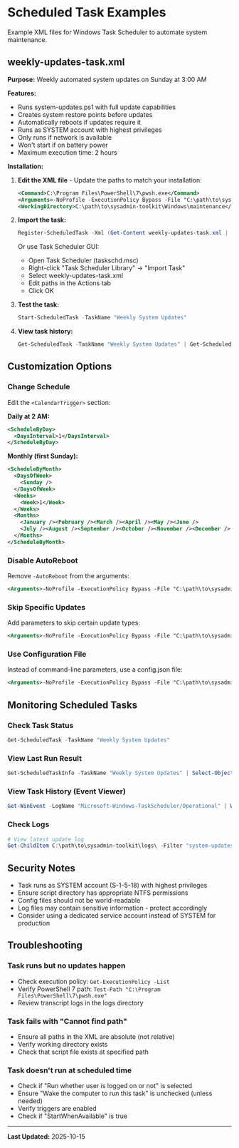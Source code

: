 # Scheduled Task Examples

Example XML files for Windows Task Scheduler to automate system maintenance.

## weekly-updates-task.xml

**Purpose:** Weekly automated system updates on Sunday at 3:00 AM

**Features:**
- Runs system-updates.ps1 with full update capabilities
- Creates system restore points before updates
- Automatically reboots if updates require it
- Runs as SYSTEM account with highest privileges
- Only runs if network is available
- Won't start if on battery power
- Maximum execution time: 2 hours

**Installation:**

1. **Edit the XML file** - Update the paths to match your installation:
   ```xml
   <Command>C:\Program Files\PowerShell\7\pwsh.exe</Command>
   <Arguments>-NoProfile -ExecutionPolicy Bypass -File "C:\path\to\sysadmin-toolkit\Windows\maintenance\system-updates.ps1" -AutoReboot</Arguments>
   <WorkingDirectory>C:\path\to\sysadmin-toolkit\Windows\maintenance</WorkingDirectory>
   ```

2. **Import the task:**
   ```powershell
   Register-ScheduledTask -Xml (Get-Content weekly-updates-task.xml | Out-String) -TaskName "Weekly System Updates"
   ```

   Or use Task Scheduler GUI:
   - Open Task Scheduler (taskschd.msc)
   - Right-click "Task Scheduler Library" → "Import Task"
   - Select weekly-updates-task.xml
   - Edit paths in the Actions tab
   - Click OK

3. **Test the task:**
   ```powershell
   Start-ScheduledTask -TaskName "Weekly System Updates"
   ```

4. **View task history:**
   ```powershell
   Get-ScheduledTask -TaskName "Weekly System Updates" | Get-ScheduledTaskInfo
   ```

## Customization Options

### Change Schedule

Edit the `<CalendarTrigger>` section:

**Daily at 2 AM:**
```xml
<ScheduleByDay>
  <DaysInterval>1</DaysInterval>
</ScheduleByDay>
```

**Monthly (first Sunday):**
```xml
<ScheduleByMonth>
  <DaysOfWeek>
    <Sunday />
  </DaysOfWeek>
  <Weeks>
    <Week>1</Week>
  </Weeks>
  <Months>
    <January /><February /><March /><April /><May /><June />
    <July /><August /><September /><October /><November /><December />
  </Months>
</ScheduleByMonth>
```

### Disable AutoReboot

Remove `-AutoReboot` from the arguments:
```xml
<Arguments>-NoProfile -ExecutionPolicy Bypass -File "C:\path\to\sysadmin-toolkit\Windows\maintenance\system-updates.ps1"</Arguments>
```

### Skip Specific Updates

Add parameters to skip certain update types:
```xml
<Arguments>-NoProfile -ExecutionPolicy Bypass -File "C:\path\to\sysadmin-toolkit\Windows\maintenance\system-updates.ps1" -SkipWinget -AutoReboot</Arguments>
```

### Use Configuration File

Instead of command-line parameters, use a config.json file:
```xml
<Arguments>-NoProfile -ExecutionPolicy Bypass -File "C:\path\to\sysadmin-toolkit\Windows\maintenance\system-updates.ps1" -ConfigFile "C:\path\to\config.json"</Arguments>
```

## Monitoring Scheduled Tasks

### Check Task Status
```powershell
Get-ScheduledTask -TaskName "Weekly System Updates"
```

### View Last Run Result
```powershell
Get-ScheduledTaskInfo -TaskName "Weekly System Updates" | Select-Object LastRunTime, LastTaskResult, NextRunTime
```

### View Task History (Event Viewer)
```powershell
Get-WinEvent -LogName "Microsoft-Windows-TaskScheduler/Operational" | Where-Object { $_.Message -like "*Weekly System Updates*" } | Select-Object -First 10
```

### Check Logs
```powershell
# View latest update log
Get-ChildItem C:\path\to\sysadmin-toolkit\logs\ -Filter "system-updates_*.log" | Sort-Object LastWriteTime -Descending | Select-Object -First 1 | Get-Content -Tail 50
```

## Security Notes

- Task runs as SYSTEM account (S-1-5-18) with highest privileges
- Ensure script directory has appropriate NTFS permissions
- Config files should not be world-readable
- Log files may contain sensitive information - protect accordingly
- Consider using a dedicated service account instead of SYSTEM for production

## Troubleshooting

### Task runs but no updates happen
- Check execution policy: `Get-ExecutionPolicy -List`
- Verify PowerShell 7 path: `Test-Path "C:\Program Files\PowerShell\7\pwsh.exe"`
- Review transcript logs in the logs directory

### Task fails with "Cannot find path"
- Ensure all paths in the XML are absolute (not relative)
- Verify working directory exists
- Check that script file exists at specified path

### Task doesn't run at scheduled time
- Check if "Run whether user is logged on or not" is selected
- Ensure "Wake the computer to run this task" is unchecked (unless needed)
- Verify triggers are enabled
- Check if "StartWhenAvailable" is true

---

**Last Updated:** 2025-10-15
